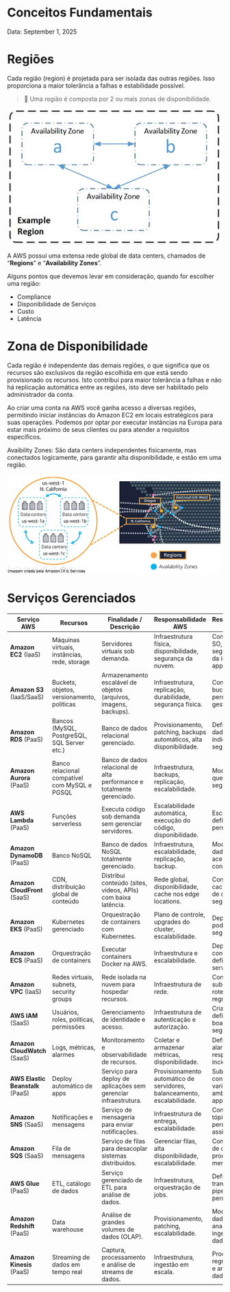 # Conceitos Fundamentais

Data: September 1, 2025

# Regiões

Cada região (region) é projetada para ser isolada das outras regiões. Isso proporciona a maior tolerância a falhas e estabilidade possível.

> 📌 Uma região é composta por 2 ou mais zonas de disponibilidade.


![image.png](image.png)

A AWS possui uma extensa rede global de data centers, chamados de “**Regions**” e “**Availability Zones**”.

Alguns pontos que devemos levar em consideração, quando for escolher uma região:

- Compliance
- Disponibilidade de Serviços
- Custo
- Latência

# Zona de Disponibilidade

Cada região é independente das demais regiões, o que significa que os recursos são exclusivos da região escolhida em que está sendo provisionado os recursos. Isto contribui para maior tolerância a falhas e não há replicação automática entre as regiões, isto deve ser habilitado pelo administrador da conta.

Ao criar uma conta na AWS você ganha acesso a diversas regiões, permitindo iniciar instâncias do Amazon EC2 em locais estratégicos para suas operações. Podemos por optar por executar instâncias na Europa para estar mais próximo de seus clientes ou para atender a requisitos específicos.

Avaibility Zones: São data centers independentes fisicamente, mas conectados logicamente, para garantir alta disponibilidade, e estão em uma região.

![image.png](image%201.png)

# Serviços Gerenciados

| **Serviço AWS** | **Recursos** | **Finalidade / Descrição** | **Responsabilidade AWS** | **Responsabilidade do Cliente** |
| --- | --- | --- | --- | --- |
| **Amazon EC2** (IaaS) | Máquinas virtuais, instâncias, rede, storage | Servidores virtuais sob demanda. | Infraestrutura física, disponibilidade, segurança da nuvem. | Configuração do SO, patches, segurança dentro da instância, apps. |
| **Amazon S3** (IaaS/SaaS) | Buckets, objetos, versionamento, políticas | Armazenamento escalável de objetos (arquivos, imagens, backups). | Infraestrutura, replicação, durabilidade, segurança física. | Configuração de buckets, permissões (IAM), gestão de dados. |
| **Amazon RDS** (PaaS) | Bancos (MySQL, PostgreSQL, SQL Server etc.) | Banco de dados relacional gerenciado. | Provisionamento, patching, backups automáticos, alta disponibilidade. | Definir modelo de dados, queries, índices, segurança lógica. |
| **Amazon Aurora** (PaaS) | Banco relacional compatível com MySQL e PGSQL | Banco de dados relacional de alta performance e totalmente gerenciado. | Infraestrutura, backups, replicação, escalabilidade. | Modelagem, queries, segurança lógica. |
| **AWS Lambda** (PaaS) | Funções serverless | Executa código sob demanda sem gerenciar servidores. | Escalabilidade automática, execução do código, disponibilidade. | Escrever código, definir triggers, permissões. |
| **Amazon DynamoDB** (PaaS) | Banco NoSQL | Banco de dados NoSQL totalmente gerenciado. | Infraestrutura, escalabilidade, replicação, backup. | Modelagem de dados, regras de acesso, consultas. |
| **Amazon CloudFront** (SaaS) | CDN, distribuição global de conteúdo | Distribui conteúdo (sites, vídeos, APIs) com baixa latência. | Rede global, disponibilidade, cache nos edge locations. | Configuração de cache, políticas de distribuição, segurança. |
| **Amazon EKS** (PaaS) | Kubernetes gerenciado | Orquestração de containers com Kubernetes. | Plano de controle, upgrades do cluster, escalabilidade. | Deploy de apps, pods, políticas de segurança. |
| **Amazon ECS** (PaaS) | Orquestração de containers | Executar containers Docker na AWS. | Infraestrutura e escalabilidade. | Deploy dos containers, definição de serviços e tarefas. |
| **Amazon VPC** (IaaS) | Redes virtuais, subnets, security groups | Rede isolada na nuvem para hospedar recursos. | Infraestrutura de rede. | Configuração de subnets, roteamento, regras de firewall. |
| **AWS IAM** (SaaS) | Usuários, roles, políticas, permissões | Gerenciamento de identidade e acesso. | Infraestrutura de autenticação e autorização. | Criar usuários, definir papéis e boas práticas de segurança. |
| **Amazon CloudWatch** (SaaS) | Logs, métricas, alarmes | Monitoramento e observabilidade de recursos. | Coletar e armazenar métricas, disponibilidade. | Definir métricas, alarmes e responder a incidentes. |
| **AWS Elastic Beanstalk** (PaaS) | Deploy automático de apps | Serviço para deploy de aplicações sem gerenciar infraestrutura. | Provisionamento automático de servidores, balanceamento, escalabilidade. | Subir código, configurar variáveis de ambiente, otimizar app. |
| **Amazon SNS** (SaaS) | Notificações e mensagens | Serviço de mensageria para enviar notificações. | Infraestrutura de entrega, escalabilidade. | Configurar tópicos, permissões e assinaturas. |
| **Amazon SQS** (SaaS) | Fila de mensagens | Serviço de filas para desacoplar sistemas distribuídos. | Gerenciar filas, alta disponibilidade, escalabilidade. | Configurar lógica de consumo, processar mensagens. |
| **AWS Glue** (PaaS) | ETL, catálogo de dados | Serviço gerenciado de ETL para análise de dados. | Infraestrutura, orquestração de jobs. | Definir transformações, pipeline de dados, permissões. |
| **Amazon Redshift** (PaaS) | Data warehouse | Análise de grandes volumes de dados (OLAP). | Provisionamento, patching, escalabilidade. | Modelagem de dados, queries analíticas, ingestão de dados. |
| **Amazon Kinesis** (PaaS) | Streaming de dados em tempo real | Captura, processamento e análise de streams de dados. | Infraestrutura, ingestão em escala. | Processamento, regras de negócio e análise dos dados. |